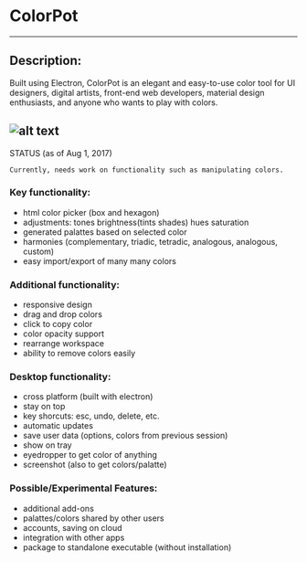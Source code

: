 # ColorPot
---
## Description:

Built using Electron, ColorPot is an elegant and easy-to-use color tool for UI designers, digital artists, front-end web developers, material design enthusiasts, and anyone who wants to play with colors.

![alt text](https://github.com/therealgary/ColorPot/blob/master/docs/screenshot.png "Current Screenshot")
---
STATUS (as of Aug 1, 2017)

    Currently, needs work on functionality such as manipulating colors.

### Key functionality: 
- html color picker (box and hexagon)
- adjustments: tones brightness(tints shades) hues saturation
- generated palattes based on selected color
- harmonies (complementary, triadic, tetradic, analogous, analogous, custom)
- easy import/export of many many colors

### Additional functionality:
- responsive design
- drag and drop colors
- click to copy color
- color opacity support
- rearrange workspace
- ability to remove colors easily

### Desktop functionality:
- cross platform (built with electron)
- stay on top
- key shorcuts: esc, undo, delete, etc.
- automatic updates
- save user data (options, colors from previous session)
- show on tray
- eyedropper to get color of anything
- screenshot (also to get colors/palatte)

### Possible/Experimental Features:
- additional add-ons
- palattes/colors shared by other users
- accounts, saving on cloud
- integration with other apps
- package to standalone executable (without installation)

